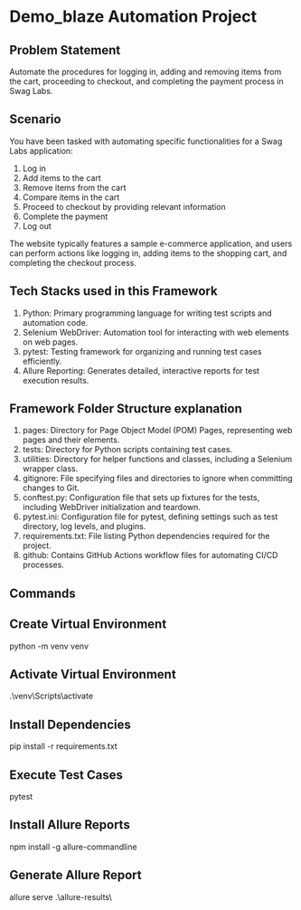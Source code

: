 # Demo_blaze Automation Project

## Problem Statement
Automate the procedures for logging in, adding and removing items from the cart, proceeding to checkout, and completing the payment process in Swag Labs.

## Scenario
You have been tasked with automating specific functionalities for a Swag Labs application:

1. Log in
2. Add items to the cart
3. Remove items from the cart
4. Compare items in the cart
5. Proceed to checkout by providing relevant information
6. Complete the payment
7. Log out

The website typically features a sample e-commerce application, and users can perform actions like logging in, adding items to the shopping cart, and completing the checkout process.

## Tech Stacks used in this Framework

1. Python: Primary programming language for writing test scripts and automation code.
2. Selenium WebDriver: Automation tool for interacting with web elements on web pages.
3. pytest: Testing framework for organizing and running test cases efficiently.
4. Allure Reporting: Generates detailed, interactive reports for test execution results.

## Framework Folder Structure explanation
1. pages: Directory for Page Object Model (POM) Pages, representing web pages and their elements.
2. tests: Directory for Python scripts containing test cases.
3. utilities: Directory for helper functions and classes, including a Selenium wrapper class.
4. gitignore: File specifying files and directories to ignore when committing changes to Git.
5. conftest.py: Configuration file that sets up fixtures for the tests, including WebDriver initialization and teardown.
6. pytest.ini: Configuration file for pytest, defining settings such as test directory, log levels, and plugins.
7. requirements.txt: File listing Python dependencies required for the project.
8. github: Contains GitHub Actions workflow files for automating CI/CD processes.

## Commands

## Create Virtual Environment
python -m venv venv

## Activate Virtual Environment
.\venv\Scripts\activate

## Install Dependencies
pip install -r requirements.txt

## Execute Test Cases
pytest

## Install Allure Reports
npm install -g allure-commandline

## Generate Allure Report
 allure serve .\allure-results\
